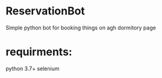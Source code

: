 # ReservationBot
Simple python bot for booking things on agh dormitory page

# requirments:
python 3.7+
selenium



